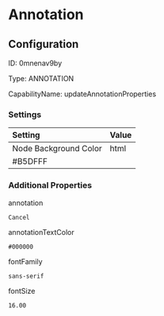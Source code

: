 # Annotation
## Configuration
ID:  0mnenav9by

Type: ANNOTATION 

CapabilityName: updateAnnotationProperties

### Settings
| Setting | Value  |
| :------------------------ | ---------------------------------------- |
| Node Background Color | html 
#B5DFFF | 






### Additional Properties
annotation
```string 
Cancel
```


annotationTextColor
```html 
#000000
```


fontFamily
```string 
sans-serif
```


fontSize
```float64 
16.00
```




